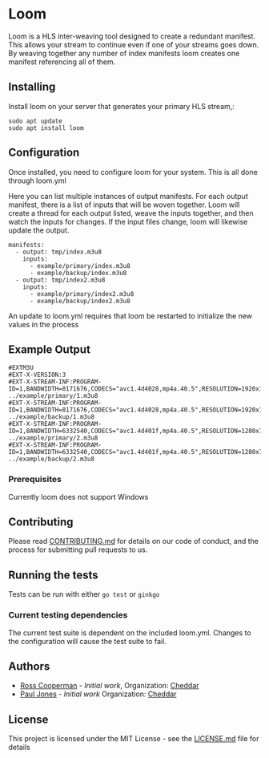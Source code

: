 # Loom
Loom is a HLS inter-weaving tool designed to create a redundant manifest. This allows your stream to continue even if one of your streams goes down. By weaving together any number of index manifests loom creates one manifest referencing all of them.

## Installing

Install loom on your server that generates your primary HLS stream,:
```
sudo apt update
sudo apt install loom
```

## Configuration

Once installed, you need to configure loom for your system. This is all done through loom.yml

Here you can list multiple instances of output manifests. For each output manifest, there is a list of inputs that will be woven together. Loom will create a thread for each output listed, weave the inputs together, and then watch the inputs for changes. If the input files change, loom will likewise update the output.


```
manifests:
  - output: tmp/index.m3u8
    inputs:
      - example/primary/index.m3u8
      - example/backup/index.m3u8
  - output: tmp/index2.m3u8
    inputs:
      - example/primary/index2.m3u8
      - example/backup/index2.m3u8
```

An update to loom.yml requires that loom be restarted to initialize the new values in the process

## Example Output
```
#EXTM3U
#EXT-X-VERSION:3
#EXT-X-STREAM-INF:PROGRAM-ID=1,BANDWIDTH=8171676,CODECS="avc1.4d4028,mp4a.40.5",RESOLUTION=1920x1080
../example/primary/1.m3u8
#EXT-X-STREAM-INF:PROGRAM-ID=1,BANDWIDTH=8171676,CODECS="avc1.4d4028,mp4a.40.5",RESOLUTION=1920x1080
../example/backup/1.m3u8
#EXT-X-STREAM-INF:PROGRAM-ID=1,BANDWIDTH=6332540,CODECS="avc1.4d401f,mp4a.40.5",RESOLUTION=1280x720
../example/primary/2.m3u8
#EXT-X-STREAM-INF:PROGRAM-ID=1,BANDWIDTH=6332540,CODECS="avc1.4d401f,mp4a.40.5",RESOLUTION=1280x720
../example/backup/2.m3u8
```

### Prerequisites 

Currently loom does not support Windows

## Contributing

Please read [CONTRIBUTING.md](CONTRIBUTING.md) for details on our code of conduct, and the process for submitting pull requests to us.


## Running the tests

Tests can be run with either `go test` or `ginkgo`

### Current testing dependencies

The current test suite is dependent on the included loom.yml. Changes to the configuration will cause the test suite to fail.

## Authors

* [Ross Cooperman](https://github.com/rosscooperman) - *Initial work*, Organization: [Cheddar](https://github.com/cheddartv)
* [Paul Jones](https://github.com/paulijones) - *Initial work* Organization: [Cheddar](https://github.com/cheddartv)


## License

This project is licensed under the MIT License - see the [LICENSE.md](LICENSE.md) file for details

